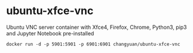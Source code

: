 # ubuntu-xfce-vnc
Ubuntu VNC server container with Xfce4, Firefox, Chrome, Python3, pip3 and Jupyter Notebook pre-installed

 `docker run -d -p 5901:5901 -p 6901:6901 changyuan/ubuntu-xfce-vnc`
